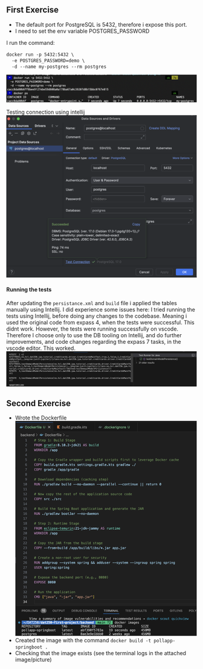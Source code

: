 ## First Exercise

- The default port for PostgreSQL is 5432, therefore i expose this port.
- I need to set the env variable POSTGRES_PASSWORD

I run the command:

```
docker run -p 5432:5432 \
  -e POSTGRES_PASSWORD=demo \
  -d --name my-postgres --rm postgres
```

![alt text](image.png)

Testing connection using intellij
![alt text](image-2.png)

#### Running the tests

After updating the `persistance.xml` and `build` file i applied the tables manually using Intellij. I did experience some issues here: I tried running the tests using Intellij, before doing any changes to the codebase. Meaning i used the original code from expass 4, when the tests were successful. This didnt work. However, the tests were running successfully on vscode. Therefore I choose only to use the DB tooling on Intellij, and do further improvements, and code changes regarding the expass 7 tasks, in the vscode editor. This worked.
![alt text](image-3.png)

## Second Exercise

- Wrote the Dockerfile
  ![alt text](image-4.png)
- Created the image with the command `docker build -t pollapp-springboot .`
- Checking that the image exists (see the terminal logs in the attached image/picture)
